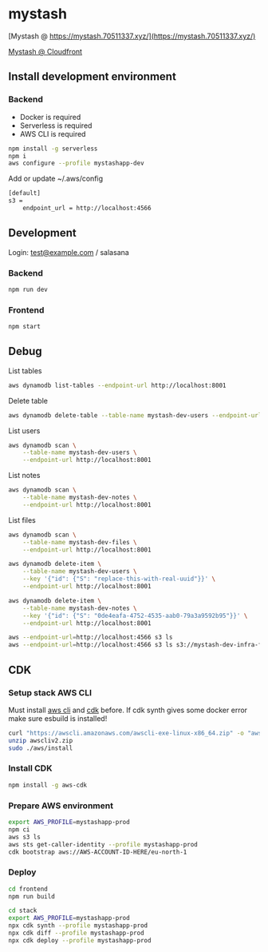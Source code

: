 mystash
============

[Mystash @ https://mystash.70511337.xyz/](https://mystash.70511337.xyz/)

[Mystash @ Cloudfront](https://dk40cb0xb5gk4.cloudfront.net)

## Install development environment

### Backend
- Docker is required
- Serverless is required
- AWS CLI is required

```bash
npm install -g serverless
npm i
aws configure --profile mystashapp-dev
```

Add or update ~/.aws/config
```bash
[default]
s3 =
    endpoint_url = http://localhost:4566
```

## Development

Login: test@example.com / salasana

### Backend

```bash
npm run dev
```

### Frontend

```bash
npm start
```

## Debug

List tables
```bash
aws dynamodb list-tables --endpoint-url http://localhost:8001
```

Delete table
```bash
aws dynamodb delete-table --table-name mystash-dev-users --endpoint-url http://localhost:8001
```

List users
```bash
aws dynamodb scan \
    --table-name mystash-dev-users \
    --endpoint-url http://localhost:8001
```

List notes
```bash
aws dynamodb scan \
    --table-name mystash-dev-notes \
    --endpoint-url http://localhost:8001
```

List files
```bash
aws dynamodb scan \
    --table-name mystash-dev-files \
    --endpoint-url http://localhost:8001
```


```bash
aws dynamodb delete-item \
    --table-name mystash-dev-users \
    --key '{"id": {"S": "replace-this-with-real-uuid"}}' \
    --endpoint-url http://localhost:8001
```

```bash
aws dynamodb delete-item \
    --table-name mystash-dev-notes \
    --key '{"id": {"S": "0de4eafa-4752-4535-aab0-79a3a9592b95"}}' \
    --endpoint-url http://localhost:8001
```

```bash
aws --endpoint-url=http://localhost:4566 s3 ls
aws --endpoint-url=http://localhost:4566 s3 ls s3://mystash-dev-infra-files-bucket --recursive
```

## CDK

### Setup stack AWS CLI

Must install [aws cli](https://aws.amazon.com/cli/) and [cdk](https://github.com/aws/aws-cdk/tree/main) before. If cdk synth gives some docker error make sure esbuild is installed!

```bash
curl "https://awscli.amazonaws.com/awscli-exe-linux-x86_64.zip" -o "awscliv2.zip"
unzip awscliv2.zip
sudo ./aws/install
```

### Install CDK

```bash
npm install -g aws-cdk
```

### Prepare AWS environment

```bash
export AWS_PROFILE=mystashapp-prod
npm ci
aws s3 ls
aws sts get-caller-identity --profile mystashapp-prod
cdk bootstrap aws://AWS-ACCOUNT-ID-HERE/eu-north-1
```

### Deploy

```bash
cd frontend
npm run build
```

```bash
cd stack
export AWS_PROFILE=mystashapp-prod
npx cdk synth --profile mystashapp-prod
npx cdk diff --profile mystashapp-prod
npx cdk deploy --profile mystashapp-prod
```
